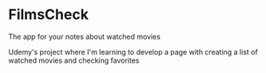 # FilmsCheck
The app for your notes about watched movies 

Udemy's project where I'm learning to develop a page with creating a list of watched movies and checking favorites
